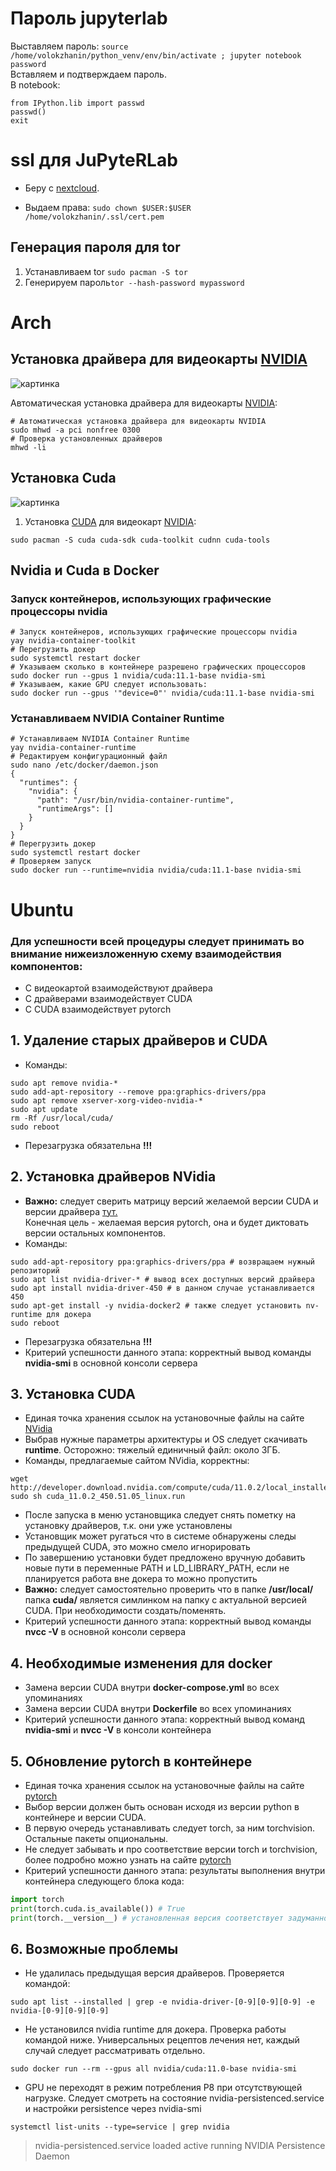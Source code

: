 # Пароль jupyterlab
Выставляем пароль: `source /home/volokzhanin/python_venv/env/bin/activate ; jupyter notebook password`<br>
Вставляем и подтверждаем пароль. <br>
В notebook:
```
from IPython.lib import passwd
passwd()
exit
```

# ssl для  JuPyteRLab
* Беру с [nextcloud](https://github.com/VolokzhaninVadim/nextcloud).

* Выдаем права: 
`sudo chown $USER:$USER /home/volokzhanin/.ssl/cert.pem`

## Генерация пароля для tor
1. Устанавливаем tor `sudo pacman -S tor`
1. Генерируем пароль`tor --hash-password mypassword`

# Arch
## Установка драйвера для видеокарты [NVIDIA](https://ru.wikipedia.org/wiki/Nvidia)
![картинка](https://upload.wikimedia.org/wikipedia/commons/thumb/2/21/Nvidia_logo.svg/200px-Nvidia_logo.svg.png)

Автоматическая установка драйвера для видеокарты [NVIDIA](https://ru.wikipedia.org/wiki/Nvidia): 
```
# Автоматическая установка драйвера для видеокарты NVIDIA
sudo mhwd -a pci nonfree 0300
# Проверка установленных драйверов
mhwd -li
```
## Установка Cuda
![картинка](https://upload.wikimedia.org/wikipedia/commons/thumb/5/59/CUDA.png/132px-CUDA.png)

1. Установка [CUDA](https://ru.wikipedia.org/wiki/CUDA) для видеокарт [NVIDIA](https://ru.wikipedia.org/wiki/Nvidia): 
```
sudo pacman -S cuda cuda-sdk cuda-toolkit cudnn cuda-tools
```

## Nvidia и Cuda в Docker

### Запуск контейнеров, использующих графические процессоры nvidia
```
# Запуск контейнеров, использующих графические процессоры nvidia
yay nvidia-container-toolkit
# Перегрузить докер
sudo systemctl restart docker
# Указываем сколько в контейнере разрешено графических процессоров
sudo docker run --gpus 1 nvidia/cuda:11.1-base nvidia-smi
# Указываем, какие GPU следует использовать: 
sudo docker run --gpus '"device=0"' nvidia/cuda:11.1-base nvidia-smi
```
### Устанавливаем NVIDIA Container Runtime
```
# Устанавливаем NVIDIA Container Runtime
yay nvidia-container-runtime 
# Редактируем конфигурационный файл 
sudo nano /etc/docker/daemon.json
{
  "runtimes": {
    "nvidia": {
      "path": "/usr/bin/nvidia-container-runtime",
      "runtimeArgs": []
    }
  }
}
# Перегрузить докер
sudo systemctl restart docker
# Проверяем запуск 
sudo docker run --runtime=nvidia nvidia/cuda:11.1-base nvidia-smi
```
# Ubuntu

### Для успешности всей процедуры следует принимать во внимание нижеизложенную схему взаимодействия компонентов:
* С видеокартой взаимодействуют драйвера
* С драйверами взаимодействует CUDA
* С CUDA взаимодействует pytorch

## 1. Удаление старых драйверов и CUDA
* Команды:  
```shell
sudo apt remove nvidia-*
sudo add-apt-repository --remove ppa:graphics-drivers/ppa
sudo apt remove xserver-xorg-video-nvidia-*
sudo apt update
rm -Rf /usr/local/cuda/
sudo reboot
```
* Перезагрузка обязательна **!!!**  

## 2. Установка драйверов NVidia
* **Важно:** следует сверить матрицу версий желаемой версии CUDA и версии драйвера [тут.](https://docs.nvidia.com/deploy/cuda-compatibility/index.html)  
Конечная цель - желаемая версия pytorch, она и будет диктовать версии остальных компонентов.
* Команды:
```shell
sudo add-apt-repository ppa:graphics-drivers/ppa # возвращаем нужный репозиторий
sudo apt list nvidia-driver-* # вывод всех доступных версий драйвера
sudo apt install nvidia-driver-450 # в данном случае устанавливается 450
sudo apt-get install -y nvidia-docker2 # также следует установить nv-runtime для докера
sudo reboot
```
* Перезагрузка обязательна **!!!** 
* Критерий успешности данного этапа: корректный вывод команды **nvidia-smi** в основной консоли сервера

## 3. Установка CUDA
* Единая точка хранения ссылок на установочные файлы на сайте [NVidia](https://developer.nvidia.com/CUDA-TOOLKIT-ARCHIVE)  
* Выбрав нужные параметры архитектуры и OS следует скачивать **runtime**. Осторожно: тяжелый единичный файл: около 3ГБ.  
* Команды, предлагаемые сайтом NVidia, корректны:
```shell
wget http://developer.download.nvidia.com/compute/cuda/11.0.2/local_installers/cuda_11.0.2_450.51.05_linux.run
sudo sh cuda_11.0.2_450.51.05_linux.run
```
* После запуска в меню установщика следует снять пометку на установку драйверов, т.к. они уже установлены  
* Установщик может ругаться что в системе обнаружены следы предыдущей CUDA, это можно смело игнорировать
* По завершению установки будет предложено вручную добавить новые пути в переменные PATH и LD_LIBRARY_PATH, если не планируется работа вне докера то можно пропустить
* **Важно:** следует самостоятельно проверить что в папке **/usr/local/** папка **cuda/** является симлинком на папку с актуальной версией CUDA. При необходимости создать/поменять.  
* Критерий успешности данного этапа: корректный вывод команды **nvcc -V** в основной консоли сервера

## 4. Необходимые изменения для docker
* Замена версии CUDA внутри **docker-compose.yml** во всех упоминаниях  
* Замена версии CUDA внутри **Dockerfile** во всех упоминаниях
* Критерий успешности данного этапа: корректный вывод команд **nvidia-smi** и **nvcc -V** в консоли контейнера

## 5. Обновление pytorch в контейнере
* Единая точка хранения ссылок на установочные файлы на сайте [pytorch](https://download.pytorch.org/whl/torch_stable.html)  
* Выбор версии должен быть основан исходя из версии python в контейнере и версии CUDA.  
* В первую очередь устанавливать следует torch, за ним torchvision. Остальные пакеты опциональны.  
* Не следует забывать и про соответствие версии torch и torchvision, более подробно можно узнать на сайте [pytorch](https://pytorch.org/get-started/locally/)  
* Критерий успешности данного этапа: результаты выполнения внутри контейнера следующего блока кода:  
```python
import torch
print(torch.cuda.is_available()) # True
print(torch.__version__) # установленная версия соответствует задуманной
```

## 6. Возможные проблемы
* Не удалилась предыдущая версия драйверов. Проверяется командой:
```shell
sudo apt list --installed | grep -e nvidia-driver-[0-9][0-9][0-9] -e nvidia-[0-9][0-9][0-9]
```
* Не установился nvidia runtime для докера. Проверка работы командой ниже. Универсальных рецептов лечения нет, каждый случай следует рассматривать отдельно.
```shell
sudo docker run --rm --gpus all nvidia/cuda:11.0-base nvidia-smi
```
* GPU не переходят в режим потребления P8 при отсутствующей нагрузке. Следует смотреть на состояние nvidia-persistenced.service и настройки persistence через nvidia-smi
```shell
systemctl list-units --type=service | grep nvidia
```
>  nvidia-persistenced.service                           loaded active running NVIDIA Persistence Daemon 
